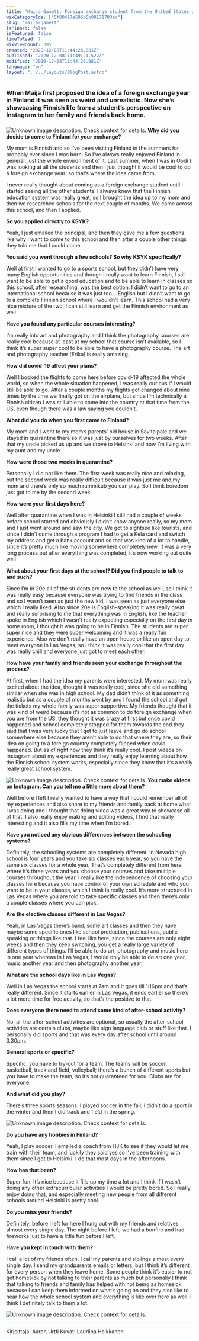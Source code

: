 ```yaml
---
title: "Maija Gamett: Foreign exchange student from the United States with Finnish roots"
wixCategoryIds: ["5f80417e596b6b00171783ac"]
slug: "maija-gamett"
isPinned: false
isFeatured: false
timeToRead: 7
wixViewCount: 395
created: "2020-12-08T11:44:26.881Z"
published: "2020-12-08T11:49:21.522Z"
modified: "2020-12-08T11:44:26.881Z"
language: "en"
layout: "../../layouts/BlogPost.astro"
---
```

### When Maija first proposed the idea of a foreign exchange year in Finland it was seen as weird and unrealistic. Now she’s showcasing Finnish life from a student’s perspective on Instagram to her family and friends back home.
### 
### 
![Unknown image description. Check context for details.](https://static.wixstatic.com/media/2da4fc_f9f3a3869ef64c9cb8ca74b3006443ce~mv2.jpg)
**Why did you decide to come to Finland for your exchange?**

My mom is Finnish and so I’ve been visiting Finland in the summers for probably ever since I was born. So I’ve always really enjoyed Finland in general, just the whole environment of it. Last summer, when I was in Oodi I was looking at all the students and then I just thought it would be cool to do a foreign exchange year; so that’s where the idea came from. 

I never really thought about coming as a foreign exchange student until I started seeing all the other students. I always knew that the Finnish education system was really great, so I brought the idea up to my mom and then we researched schools for the next couple of months. We came across this school, and then I applied.

**So you applied directly to KSYK?**

Yeah, I just emailed the principal, and then they gave me a few questions like why I want to come to this school and then after a couple other things they told me that I could come.

**You said you went through a few schools? So why KSYK specifically?**

Well at first I wanted to go to a sports school, but they didn’t have very many English opportunities and though I really want to learn Finnish, I still want to be able to get a good education and to be able to learn in classes so this school, after researching, was the best option. I didn’t want to go to an international school because it was just too… English but I didn’t want to go to a complete Finnish school where I wouldn’t learn. This school had a very nice mixture of the two, I can still learn and get the Finnish environment as well.

**Have you found any particular courses interesting?**

I’m really into art and photography and I think the photography courses are really cool because at least at my school that course isn’t available, so I think it’s super super cool to be able to have a photography course. The art and photography teacher [Erika] is really amazing.

**How did covid-19 affect your plans?**

Well I booked the flights to come here before covid-19 affected the whole world, so when the whole situation happened, I was really curious if I would still be able to go. After a couple months my flights got changed about nine times by the time we finally got on the airplane, but since I’m technically a Finnish citizen I was still able to come into the country at that time from the US, even though there was a law saying you couldn’t.

**What did you do when you first came to Finland?**

My mom and I went to my mom’s parents’ old house in Savitaipale and we stayed in quarantine there so it was just by ourselves for two weeks. After that my uncle picked us up and we drove to Helsinki and now I’m living with my aunt and my uncle.

**How were those two weeks in quarantine?**

Personally I did not like them. The first week was really nice and relaxing, but the second week was really difficult because it was just me and my mom and there’s only so much rummikub you can play. So I think boredom just got to me by the second week.

**How were your first days here?**

Well after quarantine when I was in Helsinki I still had a couple of weeks before school started and obviously I didn’t know anyone really, so my mom and I just went around and saw the city. We got to sightsee like tourists, and since I didn’t come through a program I had to get a Kela card and switch my address and get a bank account and so that was kind of a lot to handle, since it’s pretty much like moving somewhere completely new. It was a very long process but after everything was completed, it’s now working out quite well.

**What about your first days at the school? Did you find people to talk to and such?**

Since I’m in 20e all of the students are new to the school as well, so I think it was really easy because everyone was trying to find friends in the class and so I wasn’t seen as just the new kid, I was seen as just everyone else which I really liked. Also since 20e is English-speaking it was really great and really surprising to me that everything was in English, like the teacher spoke in English which I wasn’t really expecting especially on the first day in home room, I thought it was going to be in Finnish. The students are super super nice and they were super welcoming and it was a really fun experience. Also we don’t really have an open house or like an open day to meet everyone in Las Vegas, so I think it was really cool that the first day was really chill and everyone just got to meet each other.

**How have your family and friends seen your exchange throughout the process?**

At first, when I had the idea my parents were interested. My mom was really excited about the idea, thought it was really cool, since she did something similar when she was in high school. My dad didn’t think of it as something realistic but as a couple of months went by and I found the school and got the tickets my whole family was super supportive. My friends thought that it was kind of weird because it’s not as common to do foreign exchange when you are from the US, they thought it was crazy at first but once covid happened and school completely stopped for them towards the end they said that I was very lucky that I get to just leave and go do school somewhere else because they aren’t able to do that where they are, so their idea on going to a foreign country completely flipped when covid happened. But as of right now they think it’s really cool. I post videos on Instagram about my experiences and they really enjoy learning about how the Finnish school system works, especially since they know that it’s a really really great school system.


![Unknown image description. Check context for details.](https://static.wixstatic.com/media/2da4fc_851bdd74a16b4b6d9086b4894d705544~mv2.jpg)
**You make videos on Instagram. Can you tell me a little more about them?**

Well before I left I really wanted to have a way that I could remember all of my experiences and also share to my friends and family back at home what I was doing and I thought that doing video was a great way to showcase all of that. I also really enjoy making and editing videos, I find that really interesting and it also fills my time when I’m bored.

**Have you noticed any obvious differences between the schooling systems?**

Definitely, the schooling systems are completely different. In Nevada high school is four years and you take six classes each year, so you have the same six classes for a whole year. That’s completely different from here where it’s three years and you choose your courses and take multiple courses throughout the year. I really like the independence of choosing your classes here because you have control of your own schedule and who you want to be in your classes, which I think is really cool. It’s more structured in Las Vegas where you are told to take specific classes and then there’s only a couple classes where you can pick.

**Are the elective classes different in Las Vegas?**

Yeah, in Las Vegas there’s band, some art classes and then they have maybe some specific ones like school production, publications, public speaking or things like that. I feel like here, since the courses are only eight weeks and then they keep switching, you get a really large variety of different types of things. I’ll be able to do art, photography and music here in one year whereas in Las Vegas, I would only be able to do art one year, music another year and then photography another year.

**What are the school days like in Las Vegas?**

Well in Las Vegas the school starts at 7am and it goes till 1:16pm and that’s really different. Since it starts earlier in Las Vegas, it ends earlier so there’s a lot more time for free activity, so that’s the positive to that.

**Does everyone there need to attend some kind of after-school activity?**

No, all the after-school activities are optional, so usually the after-school activities are certain clubs, maybe like sign language club or stuff like that. I personally did sports and that was every day after school until around 3.30pm.

**General sports or specific?**

Specific, you have to try-out for a team. The teams will be soccer, basketball, track and field, volleyball; there’s a bunch of different sports but you have to make the team, so it’s not guaranteed for you. Clubs are for everyone.

**And what did you play?**

There’s three sports seasons. I played soccer in the fall, I didn’t do a sport in the winter and then I did track and field in the spring.


![Unknown image description. Check context for details.](https://static.wixstatic.com/media/2da4fc_4af2f2dc3bdf42d68abee2c7e7d29341~mv2.jpg)

**Do you have any hobbies in Finland?**

Yeah, I play soccer. I emailed a coach from HJK to see if they would let me train with their team, and luckily they said yes so I’ve been training with them since I got to Helsinki. I do that most days in the afternoons.

**How has that been?**

Super fun. It’s nice because it fills up my time a lot and I think if I wasn’t doing any other extracurricular activities I would be pretty bored. So I really enjoy doing that, and especially meeting new people from all different schools around Helsinki is pretty cool.

**Do you miss your friends?**

Definitely, before I left for here I hung out with my friends and relatives almost every single day. The night before I left, we had a bonfire and had fireworks just to have a little fun before I left.

**Have you kept in touch with them?**

I call a lot of my friends often. I call my parents and siblings almost every single day. I send my grandparents emails or letters, but I think it’s different for every person when they leave home. Some people think it’s easier to not get homesick by not talking to their parents as much but personally I think that talking to friends and family has helped with not being as homesick because I can keep them informed on what’s going on and they also like to hear how the whole school system and everything is like over here as well. I think I definitely talk to them a lot.


![Unknown image description. Check context for details.](https://static.wixstatic.com/media/2da4fc_de01be761f0849df830261427cf0567a~mv2.jpg)

---
Kirjoittaja: Aaron Urtti
Kuvat: Lauriina Heikkanen

